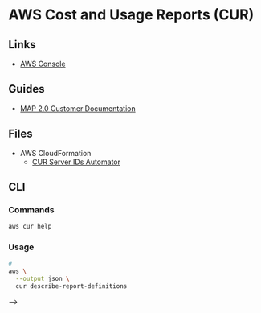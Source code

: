 # AWS Cost and Usage Reports (CUR)

<!--
https://console.aws.amazon.com/migrationhub/home?region=us-east-1#/welcome
-->

## Links

- [AWS Console](https://console.aws.amazon.com/acm/home?region=us-east-1#/)

## Guides

- [MAP 2.0 Customer Documentation](https://s3-us-west-2.amazonaws.com/map-2.0-customer-documentation/html/latest/en/1-setting_up_cur.html)

## Files

- AWS CloudFormation
  - [CUR Server IDs Automator](https://map-automation.s3.us-west-2.amazonaws.com/cur-server-ids-automator.yaml)

## CLI

### Commands

```sh
aws cur help
```

### Usage

```sh
#
aws \
  --output json \
  cur describe-report-definitions
```

<!--
Cost allocation tags

aws-migration-project-id
map-dba
map-migrated
map-migrated-app
map-sap
<!-- map-win-modernized -->
-->
